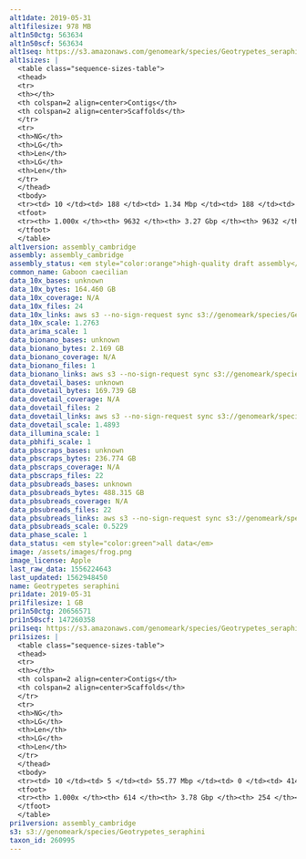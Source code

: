 ```yaml
---
alt1date: 2019-05-31
alt1filesize: 978 MB
alt1n50ctg: 563634
alt1n50scf: 563634
alt1seq: https://s3.amazonaws.com/genomeark/species/Geotrypetes_seraphini/aGeoSer1/assembly_cambridge/aGeoSer1.alt.asm.20190531.fasta.gz
alt1sizes: |
  <table class="sequence-sizes-table">
  <thead>
  <tr>
  <th></th>
  <th colspan=2 align=center>Contigs</th>
  <th colspan=2 align=center>Scaffolds</th>
  </tr>
  <tr>
  <th>NG</th>
  <th>LG</th>
  <th>Len</th>
  <th>LG</th>
  <th>Len</th>
  </tr>
  </thead>
  <tbody>
  <tr><td> 10 </td><td> 188 </td><td> 1.34 Mbp </td><td> 188 </td><td> 1.34 Mbp </td></tr>  <tr><td> 20 </td><td> 476 </td><td> 1.01 Mbp </td><td> 476 </td><td> 1.01 Mbp </td></tr>  <tr><td> 30 </td><td> 841 </td><td> 0.81 Mbp </td><td> 841 </td><td> 0.81 Mbp </td></tr>  <tr><td> 40 </td><td> 1290 </td><td> 0.66 Mbp </td><td> 1290 </td><td> 0.66 Mbp </td></tr>  <tr style="background-color:#cccccc;"><td> 50 </td><td> 1826 </td><td> 0.56 Mbp </td><td> 1826 </td><td> 0.56 Mbp </td></tr>  <tr><td> 60 </td><td> 2460 </td><td> 0.47 Mbp </td><td> 2460 </td><td> 0.47 Mbp </td></tr>  <tr><td> 70 </td><td> 3226 </td><td> 0.38 Mbp </td><td> 3226 </td><td> 0.38 Mbp </td></tr>  <tr><td> 80 </td><td> 4217 </td><td> 0.28 Mbp </td><td> 4217 </td><td> 0.28 Mbp </td></tr>  <tr><td> 90 </td><td> 5688 </td><td> 0.17 Mbp </td><td> 5688 </td><td> 0.17 Mbp </td></tr>  <tr><td> 100 </td><td> 9631 </td><td> 253  bp </td><td> 9631 </td><td> 253  bp </td></tr>  </tbody>
  <tfoot>
  <tr><th> 1.000x </th><th> 9632 </th><th> 3.27 Gbp </th><th> 9632 </th><th> 3.27 Gbp </th></tr>
  </tfoot>
  </table>
alt1version: assembly_cambridge
assembly: assembly_cambridge
assembly_status: <em style="color:orange">high-quality draft assembly</em>
common_name: Gaboon caecilian
data_10x_bases: unknown
data_10x_bytes: 164.460 GB
data_10x_coverage: N/A
data_10x_files: 24
data_10x_links: aws s3 --no-sign-request sync s3://genomeark/species/Geotrypetes_seraphini/aGeoSer1/genomic_data/10x/ .<br>
data_10x_scale: 1.2763
data_arima_scale: 1
data_bionano_bases: unknown
data_bionano_bytes: 2.169 GB
data_bionano_coverage: N/A
data_bionano_files: 1
data_bionano_links: aws s3 --no-sign-request sync s3://genomeark/species/Geotrypetes_seraphini/aGeoSer1/genomic_data/bionano/ .<br>
data_dovetail_bases: unknown
data_dovetail_bytes: 169.739 GB
data_dovetail_coverage: N/A
data_dovetail_files: 2
data_dovetail_links: aws s3 --no-sign-request sync s3://genomeark/species/Geotrypetes_seraphini/aGeoSer1/genomic_data/dovetail/ .<br>
data_dovetail_scale: 1.4893
data_illumina_scale: 1
data_pbhifi_scale: 1
data_pbscraps_bases: unknown
data_pbscraps_bytes: 236.774 GB
data_pbscraps_coverage: N/A
data_pbscraps_files: 22
data_pbsubreads_bases: unknown
data_pbsubreads_bytes: 488.315 GB
data_pbsubreads_coverage: N/A
data_pbsubreads_files: 22
data_pbsubreads_links: aws s3 --no-sign-request sync s3://genomeark/species/Geotrypetes_seraphini/aGeoSer1/genomic_data/pacbio/ . --exclude "*scraps.bam* --exclude "*ccs.bam*"<br>
data_pbsubreads_scale: 0.5229
data_phase_scale: 1
data_status: <em style="color:green">all data</em>
image: /assets/images/frog.png
image_license: Apple
last_raw_data: 1556224643
last_updated: 1562948450
name: Geotrypetes seraphini
pri1date: 2019-05-31
pri1filesize: 1 GB
pri1n50ctg: 20656571
pri1n50scf: 147260358
pri1seq: https://s3.amazonaws.com/genomeark/species/Geotrypetes_seraphini/aGeoSer1/assembly_cambridge/aGeoSer1.pri.asm.20190531.fasta.gz
pri1sizes: |
  <table class="sequence-sizes-table">
  <thead>
  <tr>
  <th></th>
  <th colspan=2 align=center>Contigs</th>
  <th colspan=2 align=center>Scaffolds</th>
  </tr>
  <tr>
  <th>NG</th>
  <th>LG</th>
  <th>Len</th>
  <th>LG</th>
  <th>Len</th>
  </tr>
  </thead>
  <tbody>
  <tr><td> 10 </td><td> 5 </td><td> 55.77 Mbp </td><td> 0 </td><td> 414.12 Mbp </td></tr>  <tr><td> 20 </td><td> 12 </td><td> 38.59 Mbp </td><td> 2 </td><td> 282.86 Mbp </td></tr>  <tr><td> 30 </td><td> 23 </td><td> 32.09 Mbp </td><td> 3 </td><td> 265.95 Mbp </td></tr>  <tr><td> 40 </td><td> 36 </td><td> 26.17 Mbp </td><td> 5 </td><td> 190.67 Mbp </td></tr>  <tr style="background-color:#cccccc;"><td> 50 </td><td> 52 </td><td style="background-color:#88ff88;"> 20.66 Mbp </td><td> 7 </td><td style="background-color:#88ff88;"> 147.26 Mbp </td></tr>  <tr><td> 60 </td><td> 73 </td><td> 16.09 Mbp </td><td> 10 </td><td> 123.76 Mbp </td></tr>  <tr><td> 70 </td><td> 98 </td><td> 12.29 Mbp </td><td> 13 </td><td> 85.50 Mbp </td></tr>  <tr><td> 80 </td><td> 138 </td><td> 7.90 Mbp </td><td> 18 </td><td> 70.64 Mbp </td></tr>  <tr><td> 90 </td><td> 197 </td><td> 4.91 Mbp </td><td> 26 </td><td> 36.26 Mbp </td></tr>  <tr><td> 100 </td><td> 613 </td><td> 405  bp </td><td> 253 </td><td> 2.39 Kbp </td></tr>  </tbody>
  <tfoot>
  <tr><th> 1.000x </th><th> 614 </th><th> 3.78 Gbp </th><th> 254 </th><th> 3.85 Gbp </th></tr>
  </tfoot>
  </table>
pri1version: assembly_cambridge
s3: s3://genomeark/species/Geotrypetes_seraphini
taxon_id: 260995
---
```

